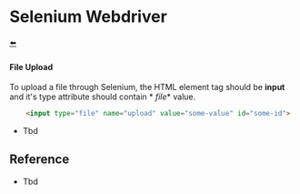 # Selenium Webdriver

[⬅️](../../README.md)

#### File Upload

To upload a file through Selenium, the HTML element tag should be **input** and it's type attribute should contain *
*file**
value.

```html
    <input type="file" name="upload" value="some-value" id="some-id">
```

- Tbd

## Reference

- Tbd

